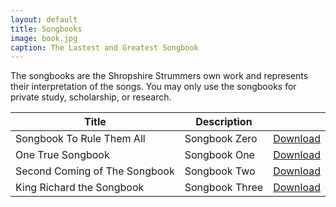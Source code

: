 ```yaml
---
layout: default
title: Songbooks
image: book.jpg
caption: The Lastest and Greatest Songbook
---
```

The songbooks are the Shropshire Strummers own work and represents their interpretation of the songs. You may only use the songbooks for private study, scholarship, or research. 

| Title                         | Description    |                                         |
| ----------------------------- | -------------- | --------------------------------------  |
| Songbook To Rule Them All     | Songbook Zero  | [Download](/assets/ChordSongbook00.pdf) |
| One True Songbook             | Songbook One   | [Download](/assets/00Songbook01.pdf)    |
| Second Coming of The Songbook | Songbook Two   | [Download](/assets/00Songbook02.pdf)    |
| King Richard the Songbook     | Songbook Three | [Download](/assets/00Songbook03.pdf)    |
